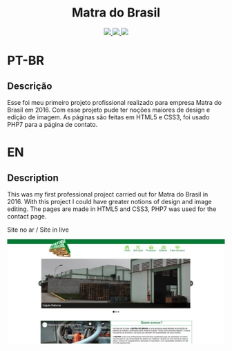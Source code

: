 <h1 align="center">Matra do Brasil</h1>

<p align="center">
  
  <a aria-label="HTML5" href="#">
    <img src="https://img.shields.io/badge/HTML5-grey?logo=html5"></img>
  </a>
  <a aria-label="CSS3" href="#">
    <img src="https://img.shields.io/badge/CSS3-grey?logo=css3"></img>
  </a>
   <a aria-label="Javascript" href="#">
    <img src="https://img.shields.io/badge/PHP7-grey?logo=PHP"></img>
  </a>

</p>

# PT-BR

## Descrição
Esse foi meu primeiro projeto profissional realizado para empresa Matra do Brasil em 2016.
Com esse projeto pude ter noções maiores de design e edição de imagem.
As páginas são feitas em HTML5 e CSS3, foi usado PHP7 para a página de contato.

# EN

## Description

This was my first professional project carried out for Matra do Brasil in 2016.
With this project I could have greater notions of design and image editing.
The pages are made in HTML5 and CSS3, PHP7 was used for the contact page.

<a heref="https://ddparkas.github.io/Matra/">Site no ar / Site in live</a>

<img src="./imagens/capa_readme.png" align="center"></img>

